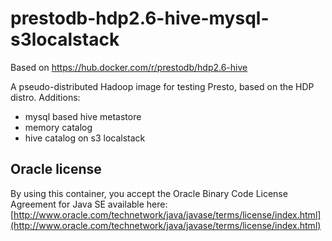 # prestodb-hdp2.6-hive-mysql-s3localstack 

Based on https://hub.docker.com/r/prestodb/hdp2.6-hive

A pseudo-distributed Hadoop image for testing Presto, based on the HDP distro.
Additions:
- mysql based hive metastore
- memory catalog
- hive catalog on s3 localstack


## Oracle license

By using this container, you accept the Oracle Binary Code License Agreement for Java SE available here:
[http://www.oracle.com/technetwork/java/javase/terms/license/index.html](http://www.oracle.com/technetwork/java/javase/terms/license/index.html)

